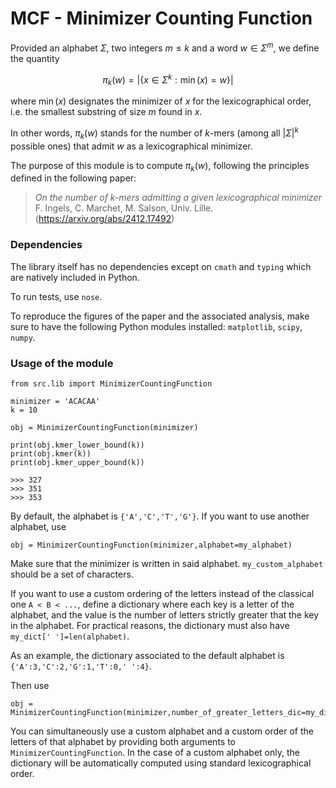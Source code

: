 # MCF - Minimizer Counting Function

Provided an alphabet $\Sigma$, two integers $m\leq k$ and a word $w\in\Sigma^m$, we define the quantity

$$\pi_k(w) = |\lbrace x\in\Sigma^k : \min(x) = w\rbrace|$$

where $\min(x)$ designates the minimizer of $x$ for the lexicographical order, i.e. the smallest substring of size $m$ found in $x$.

In other words, $\pi_k(w)$ stands for the number of $k$-mers (among all $|\Sigma|^k$ possible ones) that admit $w$ as a lexicographical minimizer.

The purpose of this module is to compute $\pi_k(w)$, following the principles defined in the following paper:

> _On the number of $k$-mers admitting a given lexicographical minimizer_
> F. Ingels, C. Marchet, M. Salson, Univ. Lille.
> (https://arxiv.org/abs/2412.17492)

### Dependencies

The library itself has no dependencies except on `cmath` and `typing` which are natively included in Python.

To run tests, use `nose`.

To reproduce the figures of the paper and the associated analysis, make sure to have the following Python modules installed: `matplotlib`, `scipy`, `numpy`.

### Usage of the module

```
from src.lib import MinimizerCountingFunction

minimizer = 'ACACAA'
k = 10

obj = MinimizerCountingFunction(minimizer)

print(obj.kmer_lower_bound(k))
print(obj.kmer(k))
print(obj.kmer_upper_bound(k))

>>> 327
>>> 351
>>> 353
```

By default, the alphabet is `{'A','C','T','G'}`.  If you want to use another alphabet, use 
```
obj = MinimizerCountingFunction(minimizer,alphabet=my_alphabet)
```
Make sure that the minimizer is written in said alphabet. `my_custom_alphabet` should be a set of characters.

If you want to use a custom ordering of the letters instead of the classical one `A < B < ...`, define a dictionary where each key is a letter of the alphabet, and the value is the number of letters strictly greater that the key in the alphabet. For practical reasons, the dictionary must also have `my_dict[' ']=len(alphabet)`. 

As an example, the dictionary associated to the default alphabet is `{'A':3,'C':2,'G':1,'T':0,' ':4}`.

Then use 
```
obj = MinimizerCountingFunction(minimizer,number_of_greater_letters_dic=my_dict)
```

You can simultaneously use a custom alphabet and a custom order of the letters of that alphabet by providing both arguments to `MinimizerCountingFunction`. In the case of a custom alphabet only, the dictionary will be automatically computed using standard lexicographical order.